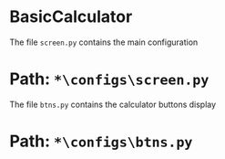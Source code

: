 # BasicCalculator

The file `screen.py` contains the main configuration

# Path: `*\configs\screen.py`

The file `btns.py` contains the calculator buttons display

# Path: `*\configs\btns.py`
